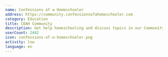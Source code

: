 ```yaml
---
name: Confessions of a Homeschooler
address: https://community.confessionsofahomeschooler.com
category: Education
title: COAH Community
description: Get help homeschooling and discuss topics in our Community Forum
userCount: 2442
icon: confessions-of-a-homeschooler.png
activity: low
language: en
---
```

